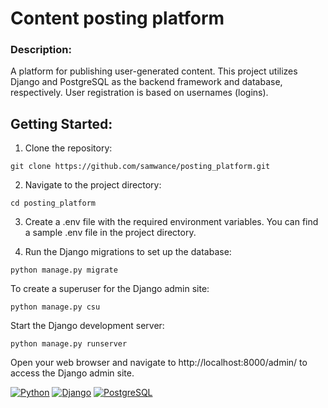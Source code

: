 # Content posting platform

### Description: 
A platform for publishing user-generated content. This project utilizes Django and PostgreSQL as the backend framework and database, respectively. User registration is based on usernames (logins).
## Getting Started:

1) Clone the repository:
```
git clone https://github.com/samwance/posting_platform.git
```
2) Navigate to the project directory:
```
cd posting_platform
```
3) Create a .env file with the required environment variables. You can find a sample .env file in the project directory.

4) Run the Django migrations to set up the database:
```
python manage.py migrate
```
To create a superuser for the Django admin site:
```
python manage.py csu
```

Start the Django development server:
```
python manage.py runserver
```
Open your web browser and navigate to http://localhost:8000/admin/ to access the Django admin site.

[![Python](https://img.shields.io/badge/-Python-464646?style=flat-square&logo=Python)](https://www.python.org/)
[![Django](https://img.shields.io/badge/-Django-464646?style=flat-square&logo=Django)](https://www.djangoproject.com/)
[![PostgreSQL](https://img.shields.io/badge/-PostgreSQL-464646?style=flat-square&logo=PostgreSQL)](https://www.postgresql.org/)
